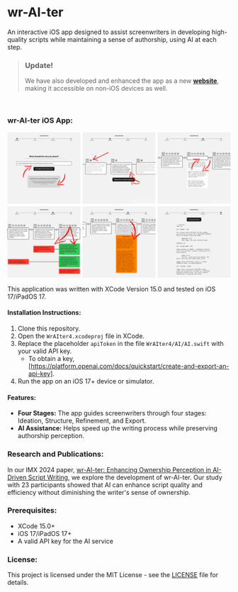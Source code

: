 # wr-AI-ter
An interactive iOS app designed to assist screenwriters in developing high-quality scripts while maintaining a sense of authorship, using AI at each step.

> ### Update!
> We have also developed and enhanced the app as a new [**website**](https://kilab.hff-muc.de/wraiter/), making it accessible on non-iOS devices as well.

&nbsp;  

### wr-AI-ter iOS App:
![teaser image](teaser.png)

This application was written with XCode Version 15.0 and tested on iOS 17/iPadOS 17.

#### Installation Instructions:
1. Clone this repository.
2. Open the `WrAIter4.xcodeproj` file in XCode.
3. Replace the placeholder `apiToken` in the file `WrAIter4/AI/AI.swift` with your valid API key.  
   - To obtain a key, [https://platform.openai.com/docs/quickstart/create-and-export-an-api-key].
4. Run the app on an iOS 17+ device or simulator.


#### Features:
- **Four Stages:** The app guides screenwriters through four stages: Ideation, Structure, Refinement, and Export.
- **AI Assistance:** Helps speed up the writing process while preserving authorship perception.

### Research and Publications:
In our IMX 2024 paper, [wr-AI-ter: Enhancing Ownership Perception in AI-Driven Script Writing](https://dl.acm.org/doi/10.1145/3639701.3656325), we explore the development of wr-AI-ter. Our study with 23 participants showed that AI can enhance script quality and efficiency without diminishing the writer's sense of ownership.

### Prerequisites:
- XCode 15.0+
- iOS 17/iPadOS 17+
- A valid API key for the AI service

### License:
This project is licensed under the MIT License - see the [LICENSE](./LICENSE) file for details.
